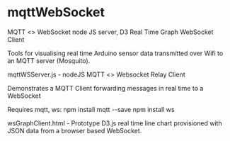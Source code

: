 # mqttWebSocket
MQTT &lt;> WebSocket node JS server, D3 Real Time Graph WebSocket Client 

Tools for visualising real time Arduino sensor data transmitted over Wifi to an MQTT server (Mosquito).

mqttWSServer.js - nodeJS MQTT <> Websocket Relay Client

Demonstrates a MQTT Client forwarding messages in real time to a WebSocket

Requires mqtt, ws:
  npm install mqtt --save
  npm install ws
  
 wsGraphClient.html - Prototype D3.js real time line chart provisioned with JSON data from a browser based WebSocket.
 
 
 
